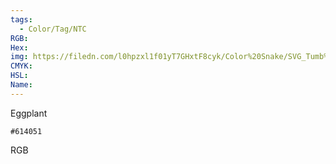 ```yaml
---
tags:
  - Color/Tag/NTC
RGB:
Hex:
img: https://filedn.com/l0hpzxl1f01yT7GHxtF8cyk/Color%20Snake/SVG_Tumb%20Mass%20No%20Name/614051.svg
CMYK:
HSL:
Name:
---
```

Eggplant
```palette
#614051
```
RGB

